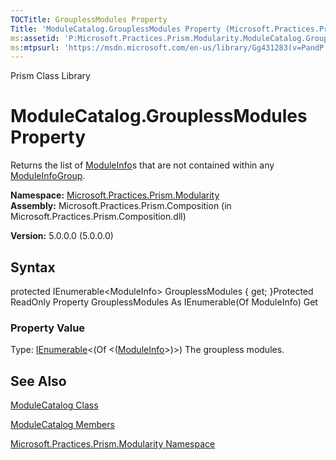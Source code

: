 ```yaml
---
TOCTitle: GrouplessModules Property
Title: 'ModuleCatalog.GrouplessModules Property (Microsoft.Practices.Prism.Modularity)'
ms:assetid: 'P:Microsoft.Practices.Prism.Modularity.ModuleCatalog.GrouplessModules'
ms:mtpsurl: 'https://msdn.microsoft.com/en-us/library/Gg431283(v=PandP.50)'
---
```


Prism Class Library

ModuleCatalog.GrouplessModules Property
===========================================

Returns the list of [ModuleInfo](https://msdn.microsoft.com/t:microsoft.practices.prism.modularity.moduleinfo)s that are not contained within any [ModuleInfoGroup](https://msdn.microsoft.com/t:microsoft.practices.prism.modularity.moduleinfogroup).

**Namespace:** [Microsoft.Practices.Prism.Modularity](https://msdn.microsoft.com/n:microsoft.practices.prism.modularity)
**Assembly:** Microsoft.Practices.Prism.Composition (in Microsoft.Practices.Prism.Composition.dll)

**Version:** 5.0.0.0 (5.0.0.0)

## Syntax


protected IEnumerable&lt;ModuleInfo&gt; GrouplessModules { get; }Protected ReadOnly Property GrouplessModules As IEnumerable(Of ModuleInfo) Get
### Property Value

Type: [IEnumerable](http://msdn.microsoft.com/en-us/library/9eekhta0)&lt;(Of &lt;([ModuleInfo](https://msdn.microsoft.com/t:microsoft.practices.prism.modularity.moduleinfo)&gt;)&gt;)
The groupless modules.

See Also
--------


[ModuleCatalog Class](https://msdn.microsoft.com/t:microsoft.practices.prism.modularity.modulecatalog)

[ModuleCatalog Members](https://msdn.microsoft.com/allmembers.t:microsoft.practices.prism.modularity.modulecatalog)

[Microsoft.Practices.Prism.Modularity Namespace](https://msdn.microsoft.com/n:microsoft.practices.prism.modularity)
